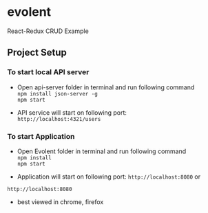 # evolent
React-Redux CRUD Example


## Project Setup 

### To start local API server 
* Open api-server folder in terminal and run following command  
`npm install json-server -g`   
`npm start`    

* API service will start on following port:  
`http://localhost:4321/users`  

### To start Application  

* Open Evolent folder in terminal and run following command  
` npm install `  
` npm start `  

* Application will start on following port:
`http://localhost:8080` or

`http://localhost:8080`

* best viewed in chrome, firefox

